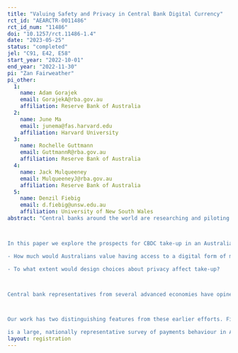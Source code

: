 ```yaml
---
title: "Valuing Safety and Privacy in Central Bank Digital Currency"
rct_id: "AEARCTR-0011486"
rct_id_num: "11486"
doi: "10.1257/rct.11486-1.4"
date: "2023-05-25"
status: "completed"
jel: "C91, E42, E58"
start_year: "2022-10-01"
end_year: "2022-11-30"
pi: "Zan Fairweather"
pi_other:
  1:
    name: Adam Gorajek
    email: GorajekA@rba.gov.au
    affiliation: Reserve Bank of Australia
  2:
    name: June Ma
    email: junema@fas.harvard.edu
    affiliation: Harvard University
  3:
    name: Rochelle Guttmann
    email: GuttmannR@rba.gov.au
    affiliation: Reserve Bank of Australia
  4:
    name: Jack Mulqueeney
    email: MulqueeneyJ@rba.gov.au
    affiliation: Reserve Bank of Australia
  5:
    name: Denzil Fiebig
    email: d.fiebig@unsw.edu.au
    affiliation: University of New South Wales
abstract: "Central banks around the world are researching and piloting retail Central Bank digital Currency (CBDC), which is akin to a digital version of physical currency that is universally accessible to the public. To understand the merits of issuing retail CBDC, central banks need to understand the prospects for take-up by the public. With very high take-up, a CBDC risks impairing the local banking sector and the provision of credit. With very low take-up, a CBDC risks wasting the public resources used to create and manage the platform infrastructure.

In this paper we explore the prospects for CBDC take-up in an Australian setting, investigating two determinants:
- How much would Australians value having access to a digital form of money that represents a claim on the RBA, rather than a commercial bank?
- To what extent would design choices about privacy affect take-up?

Central bank representatives from several advanced economies have opined that most people in their jurisdictions do not appreciate the differences in safety between a claim on a central bank and a commercial one (Balz 2022, Brainard 2022). These views are consistent with the results of ECB focus group consultations (Kantar Public 2022) and surveys conducted in Austria (Abramova et al 2022). Central banks have also investigated privacy preferences, albeit with more mixed results. For example, people responding to CBDC consultation papers have generally expressed strong preferences for privacy (Bank of England 2021, European Central Bank 2021, RBNZ 2022). ECB focus group consultations, which use representative samples, reveal much weaker preferences (Kantar Public 2022). These investigations all use stated preference data because no advanced economy central banks have issued retail CBDCs from which to learn.

Our work has two distinguishing features from these earlier efforts. First, we focus on Australia, because findings from overseas do not necessarily apply here. For example, earlier work has shown that privacy preferences can differ markedly even across neighbouring countries (European Central Bank 2021). Second, we use the “discrete choice experiment” survey technique. This technique has been designed explicitly for the purpose of assessing public valuations of goods or services that do not have markets, and doing so in such a way that addresses common concerns with stated preferences analysis. We run our experiment in the 2022 Consumer Payments Survey, which
is a large, nationally representative survey of payments behaviour in Australia. As far as we are aware, we produce the first estimates of willingness to pay for CBDC attributes in the literature."
layout: registration
---
```


